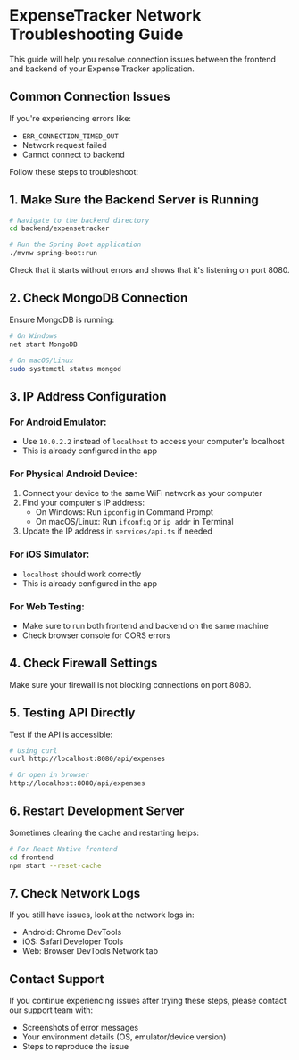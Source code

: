 # ExpenseTracker Network Troubleshooting Guide

This guide will help you resolve connection issues between the frontend and backend of your Expense Tracker application.

## Common Connection Issues

If you're experiencing errors like:
- `ERR_CONNECTION_TIMED_OUT`
- Network request failed
- Cannot connect to backend

Follow these steps to troubleshoot:

## 1. Make Sure the Backend Server is Running

```bash
# Navigate to the backend directory
cd backend/expensetracker

# Run the Spring Boot application
./mvnw spring-boot:run
```

Check that it starts without errors and shows that it's listening on port 8080.

## 2. Check MongoDB Connection

Ensure MongoDB is running:

```bash
# On Windows
net start MongoDB

# On macOS/Linux
sudo systemctl status mongod
```

## 3. IP Address Configuration

### For Android Emulator:
- Use `10.0.2.2` instead of `localhost` to access your computer's localhost
- This is already configured in the app

### For Physical Android Device:
1. Connect your device to the same WiFi network as your computer
2. Find your computer's IP address:
   - On Windows: Run `ipconfig` in Command Prompt
   - On macOS/Linux: Run `ifconfig` or `ip addr` in Terminal
3. Update the IP address in `services/api.ts` if needed

### For iOS Simulator:
- `localhost` should work correctly
- This is already configured in the app

### For Web Testing:
- Make sure to run both frontend and backend on the same machine
- Check browser console for CORS errors

## 4. Check Firewall Settings

Make sure your firewall is not blocking connections on port 8080.

## 5. Testing API Directly

Test if the API is accessible:

```bash
# Using curl
curl http://localhost:8080/api/expenses

# Or open in browser
http://localhost:8080/api/expenses
```

## 6. Restart Development Server

Sometimes clearing the cache and restarting helps:

```bash
# For React Native frontend
cd frontend
npm start --reset-cache
```

## 7. Check Network Logs

If you still have issues, look at the network logs in:
- Android: Chrome DevTools
- iOS: Safari Developer Tools
- Web: Browser DevTools Network tab

## Contact Support

If you continue experiencing issues after trying these steps, please contact our support team with:
- Screenshots of error messages
- Your environment details (OS, emulator/device version)
- Steps to reproduce the issue
